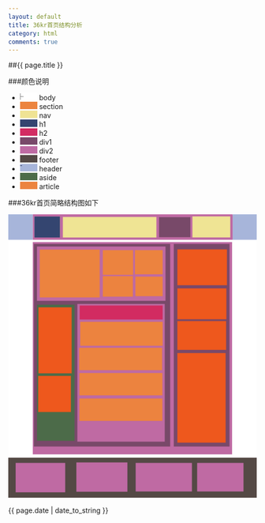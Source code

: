 ```yaml
---
layout: default
title: 36kr首页结构分析
category: html
comments: true
---
```


##{{ page.title }}

###颜色说明

* ![body](/images/body-color.png)            body 
* ![section](/images/section-color.png)      section 
* ![nav](/images/nav-color.png)				 nav 
* ![h1](/images/h1-color.png)                h1 
* ![h2](/images/h2-color.png)                h2 
* ![div](/images/div-color-1.png)            div1 
* ![div](/images/div-color-2.png)            div2 
* ![footer](/images/footer-color.png)        footer 
* ![header](/images/header-color.png)        header 
* ![aside](/images/aside-color.png)          aside 
* ![article](/images/article-color.png)      article 

###36kr首页简略结构图如下

![36kr](/images/36kr.png)


{{ page.date | date_to_string }}
